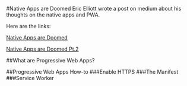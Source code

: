 #Native Apps are Doomed
Eric Elliott wrote a post on medium about his thoughts on the native apps and PWA.

Here are the links:

[Native Apps are Doomed](https://medium.com/javascript-scene/native-apps-are-doomed-ac397148a2c0#.6lkaiyqnr)

[Native Apps are Doomed Pt.2](https://medium.com/javascript-scene/why-native-apps-really-are-doomed-native-apps-are-doomed-pt-2-e035b43170e9#.ri60u0jn2)

##What are Progressive Web Apps?

##Progressive Web Apps How-to
###Enable HTTPS
###The Manifest
###Service Worker
